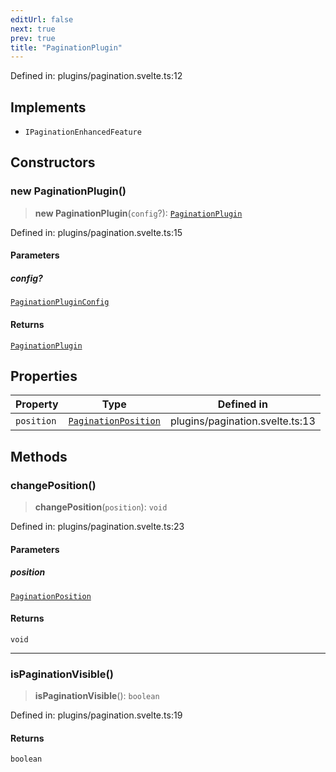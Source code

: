 ```yaml
---
editUrl: false
next: true
prev: true
title: "PaginationPlugin"
---
```


Defined in: plugins/pagination.svelte.ts:12

## Implements

- `IPaginationEnhancedFeature`

## Constructors

### new PaginationPlugin()

> **new PaginationPlugin**(`config`?): [`PaginationPlugin`](/api/classes/paginationplugin/)

Defined in: plugins/pagination.svelte.ts:15

#### Parameters

##### config?

[`PaginationPluginConfig`](/api/type-aliases/paginationpluginconfig/)

#### Returns

[`PaginationPlugin`](/api/classes/paginationplugin/)

## Properties

| Property | Type | Defined in |
| ------ | ------ | ------ |
| <a id="position"></a> `position` | [`PaginationPosition`](/api/type-aliases/paginationposition/) | plugins/pagination.svelte.ts:13 |

## Methods

### changePosition()

> **changePosition**(`position`): `void`

Defined in: plugins/pagination.svelte.ts:23

#### Parameters

##### position

[`PaginationPosition`](/api/type-aliases/paginationposition/)

#### Returns

`void`

***

### isPaginationVisible()

> **isPaginationVisible**(): `boolean`

Defined in: plugins/pagination.svelte.ts:19

#### Returns

`boolean`

